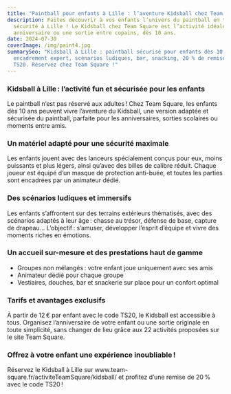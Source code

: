 ```yaml
---
title: "Paintball pour enfants à Lille : l’aventure Kidsball chez Team Square"
description: Faites découvrir à vos enfants l’univers du paintball en toute
  sécurité à Lille ! Le Kidsball chez Team Square est l’activité idéale pour un
  anniversaire ou une sortie entre copains, dès 10 ans.
date: 2024-07-30
coverImage: /img/paint4.jpg
summarySeo: "Kidsball à Lille : paintball sécurisé pour enfants dès 10 ans,
  encadrement expert, scénarios ludiques, bar, snacking, 20 % de remise avec
  TS20. Réservez chez Team Square !"
---
```


### **Kidsball à Lille : l’activité fun et sécurisée pour les enfants**

Le paintball n’est pas réservé aux adultes ! Chez Team Square, les enfants dès 10 ans peuvent vivre l’aventure du Kidsball, une version adaptée et sécurisée du paintball, parfaite pour les anniversaires, sorties scolaires ou moments entre amis.

### **Un matériel adapté pour une sécurité maximale**

Les enfants jouent avec des lanceurs spécialement conçus pour eux, moins puissants et plus légers, ainsi qu’avec des billes de calibre réduit. Chaque joueur est équipé d’un masque de protection anti-buée, et toutes les parties sont encadrées par un animateur dédié.

### **Des scénarios ludiques et immersifs**

Les enfants s’affrontent sur des terrains extérieurs thématisés, avec des scénarios adaptés à leur âge : chasse au trésor, défense de base, capture de drapeau… L’objectif : s’amuser, développer l’esprit d’équipe et vivre des moments riches en émotions.

### **Un accueil sur-mesure et des prestations haut de gamme**

- Groupes non mélangés : votre enfant joue uniquement avec ses amis
- Animateur dédié pour chaque groupe
- Vestiaires, douches, bar et snackerie sur place pour un confort optimal

### **Tarifs et avantages exclusifs**

À partir de 12 € par enfant avec le code TS20, le Kidsball est accessible à tous. Organisez l’anniversaire de votre enfant ou une sortie originale en toute simplicité, sans changer de lieu grâce aux 22 activités proposées sur le site Team Square.

### **Offrez à votre enfant une expérience inoubliable !**

Réservez le Kidsball à Lille sur www\.team-square.fr/activiteTeamSquare/kidsball/ et profitez d’une remise de 20 % avec le code TS20 !
